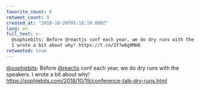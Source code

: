 ```yaml
---
favorite_count: 0
retweet_count: 0
created_at: "2018-10-20T05:18:19.000Z"
lang: en
full_text: >-
  @sophiebits: Before @reactjs conf each year, we do dry runs with the speakers.
  I wrote a bit about why! https://t.co/2f7w8g9MmB
retweeted: true
---
```


[@sophiebits](https://twitter.com/sophiebits): Before
[@reactjs](https://twitter.com/reactjs) conf each year, we do dry runs with the
speakers. I wrote a bit about why!
<https://sophiebits.com/2018/10/19/conference-talk-dry-runs.html>
